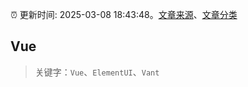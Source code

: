 :alarm_clock: 更新时间: 2025-03-08 18:43:48。[文章来源](/README.md)、[文章分类](/TAGS.md)

## Vue


> 关键字：`Vue`、`ElementUI`、`Vant`



